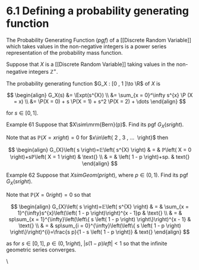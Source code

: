 # 6.1 Defining a probability generating function

The Probability Generating Function (*pgf*) of a [[Discrete Random Variable]] which takes values in the non-negative integers is a power series representation of the probability mass function.

Suppose that $X$ is a [[Discrete Random Variable]] taking values in the non-negative integers $ℤ^+$.

The probability generating function $G_X : [0 , 1 ]\to \R$ of $X$ is

$$
\begin{align}
G_X(s)
&= \Expt(s^{X}) \\
&= \sum_{x = 0}^\infty s^{x} \P (X = x) \\
&= \P(X = 0) + s \P(X = 1) + s^2 \P(X = 2) + \dots
\end{align}
$$

for $s\in[0, 1]$.

Example 61 Suppose that $X\sim\mrm{Bern}(p)$. Find its pgf
$G_{X}\left( s right)$.

Note that as $ℙ\left( X = x right)=0$ for
$x\in\left\{ 2 , 3 , … ⁡ \right}$ then

$$
\begin{align}
G_{X}\left( s \right)=𝔼\left( s^{X} \right) & = & ℙ\left( X = 0 \right)+sℙ\left( X = 1 \right) & \text{} \\ & = & \left( 1 - p \right)+sp. & text{}
\end{align}
$$

Example 62 Suppose that $XsimGeom\left( p right)$, where
$p\in\left( 0 , 1 \right)$. Find its pgf $G_{X}\left( s right)$.

Note that $ℙ\left( X = 0 right)=0$ so that

$$
\begin{align}
G_{X}\left( s \right)=𝔼\left( s^{X} \right) & = & \sum_{x = 1}^{\infty}s^{x}\left(\left( 1 - p \right)\right)^{x - 1}p & \text{} \\ & = & sp\sum_{x = 1}^{\infty}\left(\left\{ s \left( 1 - p \right) \right\}\right)^{x - 1} & \text{} \\ & = & sp\sum_{i = 0}^{\infty}\left(\left\{ s \left( 1 - p \right) \right\}\right)^{i}=\frac{s p}{1 - s \left( 1 - p \right)} & text{}
\end{align}
$$

as for $s\in\left[ 0 , 1 \right]$, $p\in\left( 0 , 1 right)$,
$\left|s\left( 1 - p \right)left|<1$ so that the infinite geometric
series converges.

\

